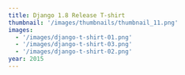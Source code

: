 ```yaml
---
title: Django 1.8 Release T-shirt
thumbnail: '/images/thumbnails/thumbnail_11.png'
images:
  - '/images/django-t-shirt-01.png'
  - '/images/django-t-shirt-03.png'
  - '/images/django-t-shirt-02.png'
year: 2015
---
```

